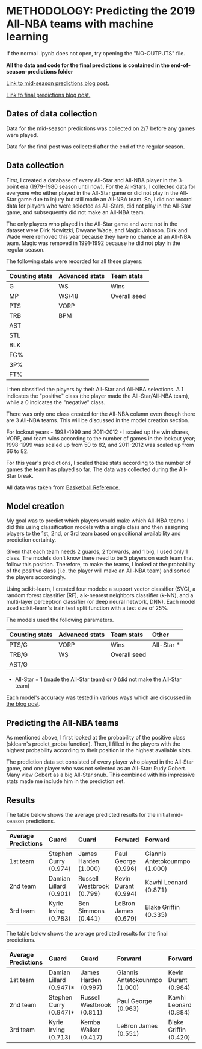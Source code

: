 # METHODOLOGY: Predicting the 2019 All-NBA teams with machine learning

If the normal .ipynb does not open, try opening the "NO-OUTPUTS" file.

**All the data and code for the final predictions is contained in the end-of-season-predictions folder**

[Link to mid-season predictions blog post.](https://dribbleanalytics.blog/2019/03/ml-all-nba-predict)

[Link to final predictions blog post.](https://dribbleanalytics.blog/2019/04/ml-mvp-all-nba-predict-2019)

## Dates of data collection

Data for the mid-season predictions was collected on 2/7 before any games were played.

Data for the final post was collected after the end of the regular season.

## Data collection

First, I created a database of every All-Star and All-NBA player in the 3-point era (1979-1980 season until now). For the All-Stars, I collected data for everyone who either played in the All-Star game or did not play in the All-Star game due to injury but still made an All-NBA team. So, I did not record data for players who were selected as All-Stars, did not play in the All-Star game, and subsequently did not make an All-NBA team.

The only players who played in the All-Star game and were not in the dataset were Dirk Nowitzki, Dwyane Wade, and Magic Johnson. Dirk and Wade were removed this year because they have no chance at an All-NBA team. Magic was removed in 1991-1992 because he did not play in the regular season.

The following stats were recorded for all these players:

|Counting stats|Advanced stats|Team stats|
:--|:--|:--|
|G|WS|Wins|
|MP|WS/48|Overall seed|
|PTS|VORP||
|TRB|BPM||
|AST|||
|STL|||
|BLK|||
|FG%|||
|3P%|||
|FT%|||

I then classified the players by their All-Star and All-NBA selections. A 1 indicates the "positive" class (the player made the All-Star/All-NBA team), while a 0 indicates the "negative" class.

There was only one class created for the All-NBA column even though there are 3 All-NBA teams. This will be discussed in the model creation section.

For lockout years - 1998-1999 and 2011-2012 - I scaled up the win shares, VORP, and team wins according to the number of games in the lockout year; 1998-1999 was scaled up from 50 to 82, and 2011-2012 was scaled up from 66 to 82.

For this year's predictions, I scaled these stats according to the number of games the team has played so far. The data was collected during the All-Star break.

All data was taken from [Basketball Reference](http://basketball-reference.com/).

## Model creation

My goal was to predict which players would make which All-NBA teams. I did this using classification models with a single class and then assigning players to the 1st, 2nd, or 3rd team based on positional availability and prediction certainty. 

Given that each team needs 2 guards, 2 forwards, and 1 big, I used only 1 class. The models don't know there need to be 5 players on each team that follow this position. Therefore, to make the teams, I looked at the probability of the positive class (i.e. the player will make an All-NBA team) and sorted the players accordingly.

Using scikit-learn, I created four models: a support vector classifier (SVC), a random forest classifier (RF), a k-nearest neighbors classifier (k-NN), and a multi-layer perceptron classifier (or deep neural network, DNN). Each model used scikit-learn's train test split function with a test size of 25%.

The models used the following parameters.

|Counting stats|Advanced stats|Team stats|Other|
:--|:--|:--|:--|
|PTS/G|VORP|Wins|All-Star *|
|TRB/G|WS|Overall seed||
|AST/G||||

* All-Star = 1 (made the All-Star team) or 0 (did not make the All-Star team)

Each model's accuracy was tested in various ways which are discussed in [the blog post](https://dribbleanalytics.blogspot.com/2019/02/ml-all-nba-predict.html).

## Predicting the All-NBA teams

As mentioned above, I first looked at the probability of the positive class (sklearn's predict_proba function). Then, I filled in the players with the highest probability according to their position in the highest available slots.

The prediction data set consisted of every player who played in the All-Star game, and one player who was not selected as an All-Star: Rudy Gobert. Many view Gobert as a big All-Star snub. This combined with his impressive stats made me include him in the prediction set.

## Results

The table below shows the average predicted results for the initial mid-season predictions.

|Average Predictions|Guard|Guard|Forward|Forward|Center|
:--|:--|:--|:--|:--|:--|
|1st team|Stephen Curry (0.974)|James Harden (1.000)|Paul George (0.996)|Giannis Antetokounmpo (1.000)|Nikola Jokic (0.939)|
|2nd team|Damian Lillard (0.901)|Russell Westbrook (0.799)|Kevin Durant (0.994)|Kawhi Leonard (0.871)|Joel Embiid (0.919)|
|3rd team|Kyrie Irving (0.783)|Ben Simmons (0.441)|LeBron James (0.679)|Blake Griffin (0.335)|Rudy Gobert (0.863)|

The table below shows the average predicted results for the final predictions.

|Average Predictions|Guard|Guard|Forward|Forward|Center|
:--|:--|:--|:--|:--|:--|
|1st team|Damian Lillard (0.947)\*|James Harden (0.997)|Giannis Antetokounmpo (1.000)|Kevin Durant (0.984)|Joel Embiid (0.900)|
|2nd team|Stephen Curry (0.947)\*|Russell Westbrook (0.811)|Paul George (0.963)|Kawhi Leonard (0.884)|Nikola Jokic (0.897)|
|3rd team|Kyrie Irving (0.713)|Kemba Walker (0.417)|LeBron James (0.551)|Blake Griffin (0.420)|Rudy Gobert (0.854)|
